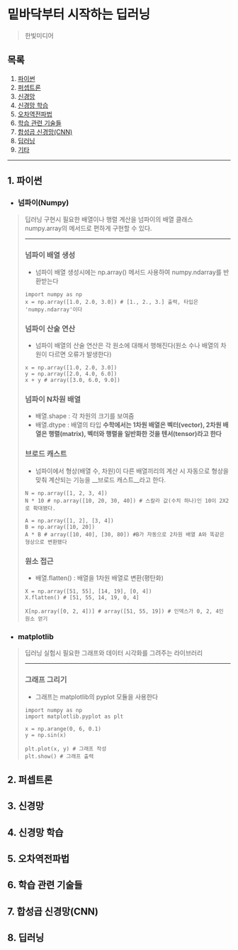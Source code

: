 # 밑바닥부터 시작하는 딥러닝
> 한빛미디어

## 목록

1. [파이썬](*#넘파이(numpy))
2. [퍼셉트론]()
3. [신경망]()
4. [신경망 학습]()
5. [오차역전파법]()
6. [학습 관련 기술들]()
7. [합성곱 신경망(CNN)]()
8. [딥러닝]()
9. [기타]()

***

## 1. 파이썬
* ### 넘파이(Numpy)
> 딥러닝 구현시 필요한 배열이나 행렬 계산을 넘파이의 배열 클래스 numpy.array의 메서드로 편하게 구현할 수 있다.
> ***
> ### 넘파이 배열 생성
> * 넘파이 배열 생성시에는 np.array() 메서드 사용하여 numpy.ndarray를 반환받는다
> ```
> import numpy as np
> x = np.array([1.0, 2.0, 3.0]) # [1., 2., 3.] 출력, 타입은 'numpy.ndarray'이다
> ```
> ### 넘파이 산술 연산
> * 넘파이 배열의 산술 연산은 각 원소에 대해서 행해진다(원소 수나 배열의 차원이 다르면 오류가 발생한다)
> ```
> x = np.array([1.0, 2.0, 3.0])
> y = np.array([2.0, 4.0, 6.0])
> x + y # array([3.0, 6.0, 9.0])
> ```
> ### 넘파이 N차원 배열
> * 배열.shape : 각 차원의 크기를 보여줌
> * 배열.dtype : 배열의 타입
> **수학에서는 1차원 배열은 벡터(vector), 2차원 배열은 행렬(matrix), 벡터와 행렬을 일반화한 것을 텐서(tensor)라고 한다**
> ### 브로드 캐스트
> * 넘파이에서 형상(배열 수, 차원)이 다른 배열끼리의 계산 시 자동으로 형상을 맞춰 계산되는 기능을 __브로드 캐스트__라고 한다.
> ```
> N = np.array([1, 2, 3, 4])
> N * 10 # np.array([10, 20, 30, 40]) # 스칼라 값(수치 하나)인 10이 2X2로 확대됐다.
> 
> A = np.array([1, 2], [3, 4])
> B = np.array([10, 20])
> A * B # array([10, 40], [30, 80]) #B가 자동으로 2차원 배열 A와 똑같은 형상으로 변환됐다
> ```
> ### 원소 접근
> * 배열.flatten() : 배열을 1차원 배열로 변환(평탄화)
> ```
> X = np.array([51, 55], [14, 19], [0, 4])
> X.flatten() # [51, 55, 14, 19, 0, 4]
> 
> X[np.array([0, 2, 4])] # array([51, 55, 19]) # 인덱스가 0, 2, 4인 원소 얻기
> ```
* ### matplotlib
> 딥러닝 실험시 필요한 그래프와 데이터 시각화를 그려주는 라이브러리
> ***
> ### 그래프 그리기
> * 그래프는 matplotlib의 pyplot 모듈을 사용한다
> ```
> import numpy as np
> import matplotlib.pyplot as plt
>
> x = np.arange(0, 6, 0.1)
> y = np.sin(x)
> 
> plt.plot(x, y) # 그래프 작성
> plt.show() # 그래프 출력
> ```


## 2. 퍼셉트론

## 3. 신경망

## 4. 신경망 학습

## 5. 오차역전파법

## 6. 학습 관련 기술들

## 7. 합성곱 신경망(CNN)

## 8. 딥러닝
